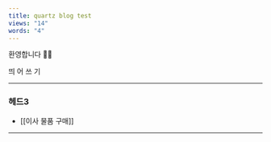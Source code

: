 ```yaml
---
title: quartz blog test
views: "14"
words: "4"
---
```

환영합니다 🏃🏻 

띄
어
쓰
기

---

### 헤드3

- [[이사 물품 구매]]

---
